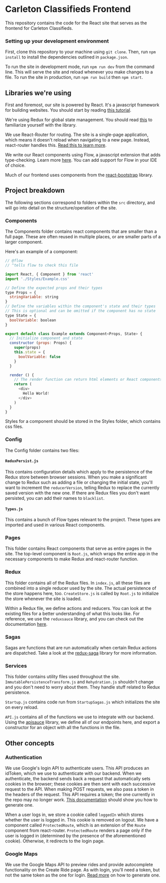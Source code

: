 # Carleton Classifieds Frontend

This repository contains the code for the React site that serves as the 
frontend for Carleton Classifieds.

### Setting up your development environment

First, clone this repository to your machine using `git clone`.
Then, run `npm install` to install the dependencies outlined in `package.json`.

To run the site in development mode, run `npm run dev` from the command line.
This will serve the site and reload whenever you make changes to a file.
To run the site in production, run `npm run build` then `npm start`.

## Libraries we're using

First and foremost, our site is powered by React. It's a javascript framework for
building websites. You should start by reading [this tutorial](https://reactjs.org/tutorial/tutorial.html).

We're using Redux for global state management. You should read [this](https://redux.js.org/introduction/getting-started)
to familiarize yourself with the library.

We use React-Router for routing. The site is a single-page application, which means it
doesn't reload when navigating to a new page. Instead, react-router handles this.
[Read this to learn more](https://reacttraining.com/react-router/web/guides/quick-start).

We write our React components using Flow, a javascript extension that adds type-checking.
Learn more [here](https://flow.org/en/docs/getting-started/). You can add support for Flow
in your IDE of choice.

Much of our frontend uses components from the [react-bootstrap](https://react-bootstrap.github.io)
library.

## Project breakdown

The following sections correspond to folders within the `src` directory, and will go
into detail on the structure/operation of the site.

### Components
The Components folder contains react components that are smaller than a full page.
These are often reused in multiple places, or are smaller parts of a larger component.

Here's an example of a component:

```js
// @flow
// ^tells flow to check this file

import React, { Component } from 'react'
import './Styles/Example.css'

// Define the expected props and their types
type Props = {
  stringVariable: string
}
// Define the variables within the component's state and their types
// This is optional and can be omitted if the component has no state
type State = {
  boolVariable: boolean
}

export default class Example extends Component<Props, State> {
  // Initialize component and state
  constructor (props: Props) {
    super(props)
    this.state = {
      boolVariable: false
    }   
  }

  render () {
    // The render function can return html elements or React components
    return (
      <div>
        Hello World!
      </div>
    )
  }
}
```

Styles for a component should be stored in the Styles folder, which contains
css files.

### Config

The Config folder contains two files:

#### `ReduxPersist.js`

This contains configuration details which apply to the persistence of the Redux store
between browser sessions. When you make a significant change to Redux such as adding a
file or changing the initial state, you'll want to increment the `reducerVersion`,
telling Redux to replace the currently saved version with the new one. If there are
Redux files you don't want persisted, you can add their names to `blacklist`.

#### `Types.js`

This contains a bunch of Flow types relevant to the project. These types are imported
and used in various React components.

### Pages

This folder contains React components that serve as entire pages in the site.
The top-level component is `Root.js`, which wraps the entire app in the necessary
components to make Redux and react-router function.

### Redux

This folder contains all of the Redux files. In `index.js`, all these files are
combined into a single reducer used by the site. The actual persistence of the
store happens here, too. `CreateStore.js` is called by `Root.js` to initialize the
store whenever the site is loaded.

Within a Redux file, we define actions and reducers. You can look at the existing
files for a better understanding of what this looks like. For reference, we
use the `reduxsauce` library, and you can check out the documentation [here](https://github.com/jkeam/reduxsauce).

### Sagas

Sagas are functions that are run automatically when certain Redux actions are dispatched.
Take a look at the [redux-saga](https://redux-saga.js.org) library for more information.

### Services

This folder contains utility files used throughout the site. `ImmutablePersistenceTransform.js`
and `Rehydration.js` shouldn't change and you don't need to worry about them. They handle
stuff related to Redux persistence.

`Startup.js` contains code run from `StartupSagas.js` which initializes the site on every
reload.

`API.js` contains all of the functions we use to integrate with our backend. Using the
[apisauce](https://github.com/infinitered/apisauce) library, we define all of our endpoints
here, and export a constructor for an object with all the functions in the file.

## Other concepts

### Authentication

We use Google's login API to authenticate users. This API produces an idToken, which
we use to authenticate with our backend. When we authenticate, the backend sends back
a request that automatically sets cookies in the browser; these cookies are then sent with
each successive request to the API. When making POST requests, we also pass a token in
the headers of the request. This API requires a token; the one currently in the repo
may no longer work. [This documentation](https://developers.google.com/identity/sign-in/web/sign-in)
should show you how to generate one.

When a user logs in, we store a cookie called `loggedIn` which stores whether the user
is logged in. This cookie is removed on logout. We have a component called
`ProtectedRoute`, which is an extension of the `Route` component from react-router.
`ProtectedRoute` renders a page only if the user is logged in (determined by the presence
of the aforementioned cookie). Otherwise, it redirects to the login page.

### Google Maps

We use the Google Maps API to preview rides and provide autocomplete functionality on
the Create Ride page. As with login, you'll need a token, but not the same token as
the one for login. [Read more](https://developers.google.com/maps/documentation/javascript/get-api-key)
on how to generate one.